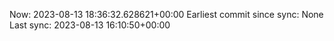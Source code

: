 Now: 2023-08-13 18:36:32.628621+00:00 Earliest commit since sync: None Last sync: 2023-08-13 16:10:50+00:00

